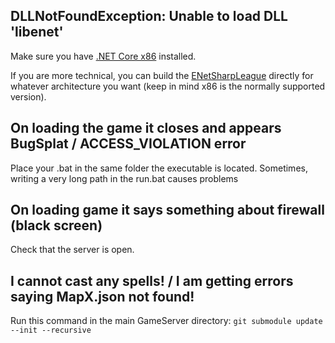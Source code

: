 ## DLLNotFoundException: Unable to load DLL 'libenet'
Make sure you have [.NET Core x86](https://download.visualstudio.microsoft.com/download/pr/715dc65d-5906-4365-ab5b-fa8fc8f80a10/32f8fb72e1d704eebee7d8e8cf79f308/dotnet-sdk-3.0.103-win-x86.exe) installed.

If you are more technical, you can build the [ENetSharpLeague](https://github.com/LeagueSandbox/ENetSharpLeague) directly for whatever architecture you want (keep in mind x86 is the normally supported version).

## On loading the game it closes and appears BugSplat / ACCESS_VIOLATION error
Place your .bat in the same folder the executable is located. Sometimes, writing a very long path in the run.bat causes problems

## On loading game it says something about firewall (black screen)
Check that the server is open.

## I cannot cast any spells! / I am getting errors saying MapX.json not found!
Run this command in the main GameServer directory:
`git submodule update --init --recursive`